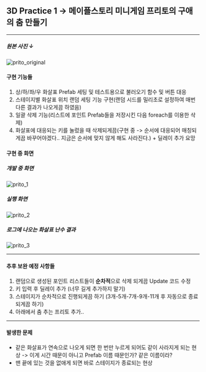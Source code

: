 ## 3D Practice 1 -> 메이플스토리 미니게임 프리토의 구애의 춤 만들기

<hr>

##### 원본 사진 ↓

![prito_original](https://user-images.githubusercontent.com/66288087/179494970-c60a5899-0cce-4fe6-8dd3-77afe579b88d.jpg)


#### 구현 기능들

1. 상/하/좌/우 화살표 Prefab 세팅 및 테스트용으로 불러오기 함수 및 버튼 대응
2. 스테이지별 화살표 위치 랜덤 세팅 기능 구현(랜덤 시드를 밀리초로 설정하여 매번 다른 결과가 나오게끔 하였음)
3. 일괄 삭제 기능(리스트에 포인트 Prefab들을 저장시킨 다음 foreach를 이용한 삭제)
4. 화살표에 대응되는 키를 눌렀을 때 삭제되게끔(구현 중 -> 순서에 대응되어 매칭되게끔 바꾸어야겠다.. 지금은 순서에 맞지 않게 해도 사라진다.) + 딜레이 추가 요망

#### 구현 중 화면

##### 개발 중 화면

![prito_1](https://user-images.githubusercontent.com/66288087/179495518-daa1a66d-c71d-48e8-9ec9-0bce4d916510.JPG)

##### 실행 화면

![prito_2](https://user-images.githubusercontent.com/66288087/179495513-6767e0a1-41cc-44f7-bf5a-d2a04c35dd0a.JPG)

##### 로그에 나오는 화살표 난수 결과

![prito_3](https://user-images.githubusercontent.com/66288087/179495516-f3bfabef-9398-45e4-b449-1af30ad5e330.JPG)

<hr>

#### 추후 보완 예정 사항들

1. 랜덤으로 생성된 포인트 리스트들이 **순차적**으로 삭제 되게끔 Update 코드 수정
2. 키 입력 후 딜레이 추가 (너무 길게 추가하지 말기)
3. 스테이지가 순차적으로 진행되게끔 하기 (3개-5개-7개-9개-11개 후 자동으로 종료되게끔 하기)
4. 아래에서 춤 추는 프리토 추가..

<hr>

#### 발생한 문제

- 같은 화살표가 연속으로 나오게 되면 한 번만 누르게 되어도 같이 사라지게 되는 현상 -> 이게 시간 때문이 아니고 Prefab 이름 때문인가? 같은 이름이라?
- 맨 끝에 있는 것을 없애게 되면 바로 스테이지가 종료되는 현상
